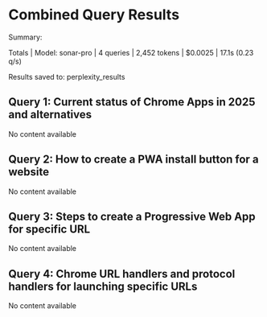 # Combined Query Results

Summary:

Totals | Model: sonar-pro | 4 queries | 2,452 tokens | $0.0025 | 17.1s (0.23 q/s)

Results saved to: perplexity_results

## Query 1: Current status of Chrome Apps in 2025 and alternatives

No content available

## Query 2: How to create a PWA install button for a website

No content available

## Query 3: Steps to create a Progressive Web App for specific URL

No content available

## Query 4: Chrome URL handlers and protocol handlers for launching specific URLs

No content available

